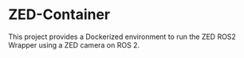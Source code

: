 # ZED-Container
This project provides a Dockerized environment to run the ZED ROS2 Wrapper using a ZED camera on ROS 2.
